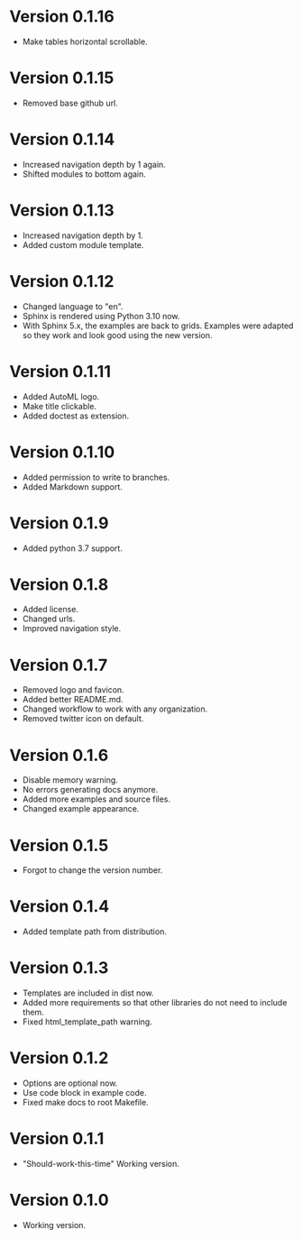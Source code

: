 # Version 0.1.16
- Make tables horizontal scrollable.


# Version 0.1.15
- Removed base github url.


# Version 0.1.14
- Increased navigation depth by 1 again.
- Shifted modules to bottom again.


# Version 0.1.13
- Increased navigation depth by 1.
- Added custom module template.


# Version 0.1.12
- Changed language to "en".
- Sphinx is rendered using Python 3.10 now.
- With Sphinx 5.x, the examples are back to grids. Examples were adapted so they work and look good using the new version.


# Version 0.1.11
- Added AutoML logo.
- Make title clickable.
- Added doctest as extension.


# Version 0.1.10
- Added permission to write to branches.
- Added Markdown support.


# Version 0.1.9

- Added python 3.7 support.


# Version 0.1.8

- Added license.
- Changed urls.
- Improved navigation style.


# Version 0.1.7

- Removed logo and favicon.
- Added better README.md.
- Changed workflow to work with any organization.
- Removed twitter icon on default.


# Version 0.1.6

- Disable memory warning.
- No errors generating docs anymore.
- Added more examples and source files.
- Changed example appearance.


# Version 0.1.5

- Forgot to change the version number.


# Version 0.1.4

- Added template path from distribution.


# Version 0.1.3

- Templates are included in dist now.
- Added more requirements so that other libraries do not need to include them.
- Fixed html_template_path warning.


# Version 0.1.2

- Options are optional now.
- Use code block in example code.
- Fixed make docs to root Makefile.


# Version 0.1.1

- "Should-work-this-time" Working version.


# Version 0.1.0

- Working version.